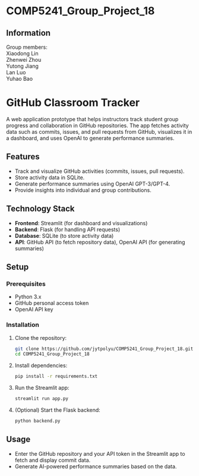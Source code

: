 # COMP5241_Group_Project_18
## Information
Group members:  
Xiaodong Lin  
Zhenwei Zhou  
Yutong Jiang  
Lan Luo  
Yuhao Bao  

# GitHub Classroom Tracker

A web application prototype that helps instructors track student group progress and collaboration in GitHub repositories. The app fetches activity data such as commits, issues, and pull requests from GitHub, visualizes it in a dashboard, and uses OpenAI to generate performance summaries.

## Features

- Track and visualize GitHub activities (commits, issues, pull requests).
- Store activity data in SQLite.
- Generate performance summaries using OpenAI GPT-3/GPT-4.
- Provide insights into individual and group contributions.

## Technology Stack

- **Frontend**: Streamlit (for dashboard and visualizations)
- **Backend**: Flask (for handling API requests)
- **Database**: SQLite (to store activity data)
- **API**: GitHub API (to fetch repository data), OpenAI API (for generating summaries)

## Setup

### Prerequisites

- Python 3.x
- GitHub personal access token
- OpenAI API key

### Installation

1. Clone the repository:
    ```bash
    git clone https://github.com/jytpolyu/COMP5241_Group_Project_18.git
    cd COMP5241_Group_Project_18
    ```

2. Install dependencies:
    ```bash
    pip install -r requirements.txt
    ```

3. Run the Streamlit app:
    ```bash
    streamlit run app.py
    ```

4. (Optional) Start the Flask backend:
    ```bash
    python backend.py
    ```

## Usage

- Enter the GitHub repository and your API token in the Streamlit app to fetch and display commit data.
- Generate AI-powered performance summaries based on the data.


